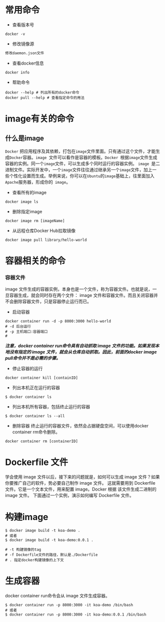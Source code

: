 # 常用命令
- 查看版本号
```shell
docker -v
```
- 修改镜像源
```sh
修改daemon.json文件
```
- 查看docker信息
```shell
docker info
```

- 帮助命令
```shell
docker --help # 列出所有的docker命令
docker pull --help # 查看指定命令的用法
```

# image有关的命令
## 什么是image
`Docker` 把应用程序及其依赖，打包在` image `文件里面。只有通过这个文件，才能生成` Docker `容器。`image `文件可以看作是容器的模板。`Docker `根据` image `文件生成容器的实例。同一个` image `文件，可以生成多个同时运行的容器实例。
`image `是二进制文件。实际开发中，一个` image `文件往往通过继承另一个` image `文件，加上一些个性化设置而生成。举例来说，你可以在` Ubuntu `的` image `基础上，往里面加入` Apache `服务器，形成你的` image`。

- 查看所有的image
```shell
docker image ls
```

- 删除指定image
```shell
docker image rm [imageName]
```

- 从远程仓库Docker Hub拉取镜像
```shell
docker image pull library/hello-world
```

# 容器相关的命令
### 容器文件
image 文件生成的容器实例，本身也是一个文件，称为容器文件。也就是说，一旦容器生成，就会同时存在两个文件： image 文件和容器文件。而且关闭容器并不会删除容器文件，只是容器停止运行而已。

- 启动容器
```shell
docker container run -d -p 8000:3000 hello-world
# -d 后台运行
# -p 主机端口:容器端口
# 
```
***注意，docker container run命令具有自动抓取 image 文件的功能。如果发现本地没有指定的 image 文件，就会从仓库自动抓取。因此，前面的docker image pull命令并不是必需的步骤。***


- 停止容器的运行
```shell
docker container kill [containID]
```

- 列出本机正在运行的容器
```shell
$ docker container ls
```

- 列出本机所有容器，包括终止运行的容器
```shell
$ docker container ls --all
```

- 删除容器
终止运行的容器文件，依然会占据硬盘空间，可以使用docker container rm命令删除。
```shell
docker container rm [containerID]
```







# Dockerfile 文件

学会使用 image 文件以后，接下来的问题就是，如何可以生成 image 文件？如果你要推广自己的软件，势必要自己制作 image 文件。
这就需要用到 Dockerfile 文件。它是一个文本文件，用来配置 image。Docker 根据 该文件生成二进制的 image 文件。
下面通过一个实例，演示如何编写 Dockerfile 文件。


# 构建image
```shell
$ docker image build -t koa-demo .
# 或者
$ docker image build -t koa-demo:0.0.1 .

# -t 构建镜像的tag
# -f Dockerfile文件的路径，默认是./Dockerfile
# . 指定docker构建镜像的上下文
```


# 生成容器
docker container run命令会从 image 文件生成容器。

```
$ docker container run -p 8000:3000 -it koa-demo /bin/bash
# 或者
$ docker container run -p 8000:3000 -it koa-demo:0.0.1 /bin/bash
```















































